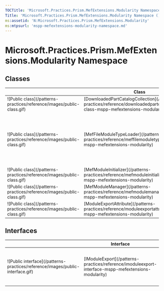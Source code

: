 ```yaml
---
TOCTitle: 'Microsoft.Practices.Prism.MefExtensions.Modularity Namespace'
Title: 'Microsoft.Practices.Prism.MefExtensions.Modularity Namespace ()'
ms:assetid: 'N:Microsoft.Practices.Prism.MefExtensions.Modularity'
ms:mtpsurl: 'mspp-mefextensions-modularity-namespace.md'
---
```



# Microsoft.Practices.Prism.MefExtensions.Modularity Namespace

## Classes

<table>
<thead>
<tr class="header">
<th> </th>
<th>Class</th>
<th>Description</th>
</tr>
</thead>
<tbody>
<tr class="odd">
<td>![Public class](/patterns-practices/reference/images/public-class.gif)</td>
<td>[DownloadedPartCatalogCollection](/patterns-practices/reference/downloadedpartcatalogcollection-class-mspp-mefextensions-modularity)</td>
<td><div class="summary">
Holds a collection of composable part catalogs keyed by module info.
</div></td>
</tr>
<tr class="even">
<td>![Public class](/patterns-practices/reference/images/public-class.gif)</td>
<td>[MefFileModuleTypeLoader](/patterns-practices/reference/meffilemoduletypeloader-class-mspp-mefextensions-modularity)</td>
<td><div class="summary">
Loads modules from an arbitrary location on the filesystem. This typeloader is only called if [ModuleInfo](/patterns-practices/reference/mefmoduleinitializer-class-mspp-mefextensions-modularity) classes have a Ref parameter that starts with &quot;file://&quot;. This class is only used on the Desktop version of the Prism Library when used with Managed Extensibility Framework.
</div></td>
</tr>
<tr class="odd">
<td>![Public class](/patterns-practices/reference/images/public-class.gif)</td>
<td>[MefModuleInitializer](/patterns-practices/reference/mefmoduleinitializer-class-mspp-mefextensions-modularity)</td>
<td><div class="summary">
Exports the ModuleInitializer using the Managed Extensibility Framework (MEF).
</div></td>
</tr>
<tr class="even">
<td>![Public class](/patterns-practices/reference/images/public-class.gif)</td>
<td>[MefModuleManager](/patterns-practices/reference/mefmodulemanager-class-mspp-mefextensions-modularity)</td>
<td><div class="summary">
Component responsible for coordinating the modules' type loading and module initialization process.
</div></td>
</tr>
<tr class="odd">
<td>![Public class](/patterns-practices/reference/images/public-class.gif)</td>
<td>[ModuleExportAttribute](/patterns-practices/reference/moduleexportattribute-class-mspp-mefextensions-modularity)</td>
<td><div class="summary">
An attribute that is applied to describe the Managed Extensibility Framework export of an IModule.
</div></td>
</tr>
</tbody>
</table>

## Interfaces


<table>

<thead>
<tr class="header">
<th> </th>
<th>Interface</th>
<th>Description</th>
</tr>
</thead>
<tbody>
<tr class="odd">
<td>![Public interface](/patterns-practices/reference/images/public-interface.gif)</td>
<td>[IModuleExport](/patterns-practices/reference/imoduleexport-interface-mspp-mefextensions-modularity)</td>
<td><div class="summary">
Describe the Managed Extensibility Framework export of an IModule.
</div></td>
</tr>
</tbody>
</table>
